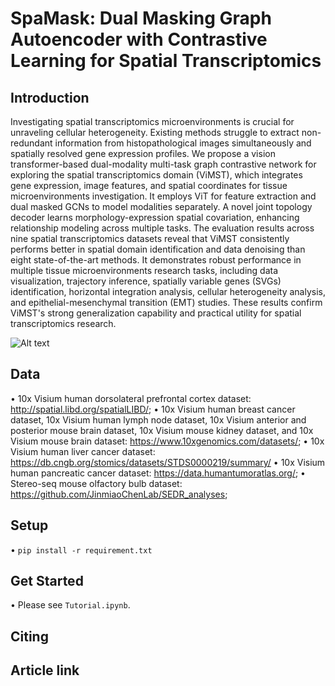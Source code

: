 # SpaMask: Dual Masking Graph Autoencoder with Contrastive Learning for Spatial Transcriptomics 
## Introduction
Investigating spatial transcriptomics microenvironments is crucial for unraveling cellular heterogeneity. Existing methods struggle to extract non-redundant information from histopathological images simultaneously and spatially resolved gene expression profiles. We propose a vision transformer-based dual-modality multi-task graph contrastive network for exploring the spatial transcriptomics domain (ViMST), which integrates gene expression, image features, and spatial coordinates for tissue microenvironments investigation. It employs ViT for feature extraction and dual masked GCNs to model modalities separately. A novel joint topology decoder learns morphology-expression spatial covariation, enhancing relationship modeling across multiple tasks. The evaluation results across nine spatial transcriptomics datasets reveal that ViMST consistently performs better in spatial domain identification and data denoising than eight state-of-the-art methods. It demonstrates robust performance in multiple tissue microenvironments research tasks, including data visualization, trajectory inference, spatially variable genes (SVGs) identification, horizontal integration analysis, cellular heterogeneity analysis, and epithelial-mesenchymal transition (EMT) studies. These results confirm ViMST's strong generalization capability and practical utility for spatial transcriptomics research. 

![Alt text](%EF%BF%BD%EF%BF%BD%CD%BC111.jpg)

## Data
•	10x Visium human dorsolateral prefrontal cortex dataset: http://spatial.libd.org/spatialLIBD/;
•	10x Visium human breast cancer dataset, 10x Visium human lymph node dataset, 10x Visium anterior and posterior mouse brain dataset, 10x Visium mouse kidney dataset, and 10x Visium mouse brain dataset: https://www.10xgenomics.com/datasets/; 
•	10x Visium human liver cancer dataset:  https://db.cngb.org/stomics/datasets/STDS0000219/summary/
•	10x Visium human pancreatic cancer dataset: https://data.humantumoratlas.org/;
•	Stereo-seq mouse olfactory bulb dataset: https://github.com/JinmiaoChenLab/SEDR_analyses;

## Setup
•   `pip install -r requirement.txt`

## Get Started
•    Please see `Tutorial.ipynb`.


## Citing


## Article link


